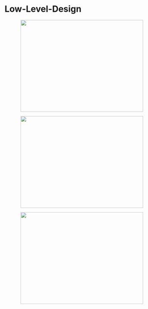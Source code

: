 # Low-Level-Design
<p align = "center">
<img src = "https://user-images.githubusercontent.com/76871563/222064133-251c107d-e6a1-4a7d-a2bf-d31e4e63e269.png" width = "400" height = "300">

<p align = "center">
<img src = "https://user-images.githubusercontent.com/76871563/222064141-af4bd71c-683d-4663-89d2-a9c25fbe9b94.png" width = "400" height = "300">

<p align = "center">
<img src = "https://user-images.githubusercontent.com/76871563/222064143-96f4fdd7-4a39-47ac-a0f6-03648c22b6dd.png" width = "400" height = "300">


